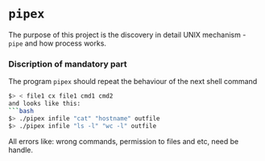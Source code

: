# `pipex`

The purpose of this project is the discovery in detail UNIX mechanism - `pipe` and how process works.

### Discription of mandatory part
The program `pipex` should repeat the behaviour of the next shell command
```bash
$> < file1 cx file1 cmd1 cmd2
and looks like this:
```bash
$> ./pipex infile "cat" "hostname" outfile
$> ./pipex infile "ls -l" "wc -l" outfile

```
All errors like: wrong commands,  permission to files and etc, need be handle.
